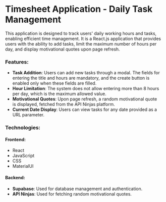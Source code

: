 # Timesheet Application - Daily Task Management

This application is designed to track users' daily working hours and tasks, enabling efficient time management. It is a React.js application that provides users with the ability to add tasks, limit the maximum number of hours per day, and display motivational quotes upon page refresh.

### Features:
- **Task Addition**: Users can add new tasks through a modal. The fields for entering the title and hours are mandatory, and the create button is enabled only when these fields are filled.
- **Hour Limitation**: The system does not allow entering more than 8 hours per day, which is the maximum allowed value.
- **Motivational Quotes**: Upon page refresh, a random motivational quote is displayed, fetched from the API Ninjas platform.
- **Current Date Display**: Users can view tasks for any date provided as a URL parameter.

### Technologies:

#### Frontend:
- React  
- JavaScript  
- CSS  
- MaterialUI  

#### Backend:
- **Supabase**: Used for database management and authentication.  
- **API Ninjas**: Used for fetching random motivational quotes. 

